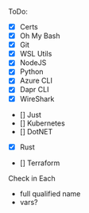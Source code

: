 ToDo:
- [x] Certs
- [x] Oh My Bash
- [x] Git
- [x] WSL Utils
- [x] NodeJS
- [x] Python
- [x] Azure CLI
- [x] Dapr CLI
- [x] WireShark
- [] Just
- [] Kubernetes
- [] DotNET
- [x] Rust 
- [] Terraform

Check in Each
- full qualified name
- vars?